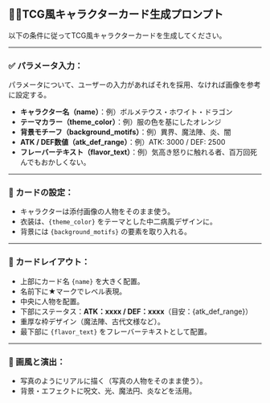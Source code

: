 ## 🧙‍♂️TCG風キャラクターカード生成プロンプト

以下の条件に従ってTCG風キャラクターカードを生成してください。

---

### ✅ パラメータ入力：

パラメータについて、ユーザーの入力があればそれを採用、なければ画像を参考に設定する。

- **キャラクター名（name）**：例）ボルメテウス・ホワイト・ドラゴン
- **テーマカラー（theme_color）**：例）服の色を基にしたオレンジ    
- **背景モチーフ（background_motifs）**：例）異界、魔法陣、炎、闇    
- **ATK / DEF数値（atk_def_range）**：例）ATK: 3000 / DEF: 2500
- **フレーバーテキスト（flavor_text）**：例）気高き怒りに触れる者、百万回死んでもおかしくない。

---

### 🎴 カードの設定：

- キャラクターは添付画像の人物をそのまま使う。
- 衣装は、`{theme_color}` をテーマとした中二病風デザインに。    
- 背景には `{background_motifs}` の要素を取り入れる。

---

### 🧩 カードレイアウト：

- 上部にカード名 `{name}` を大きく配置。    
- 名前下に★マークでレベル表現。    
- 中央に人物を配置。
- 下部にステータス：**ATK：xxxx / DEF：xxxx**（目安：{atk_def_range}）    
- 重厚な枠デザイン（魔法陣、古代文様など）。    
- 最下部に `{flavor_text}` をフレーバーテキストとして配置。    

---

### 🎨 画風と演出：

- 写真のようにリアルに描く（写真の人物をそのまま使う）。
- 背景・エフェクトに呪文、光、魔法円、炎などを活用。

